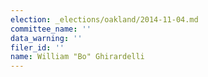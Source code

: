 ```yaml
---
election: _elections/oakland/2014-11-04.md
committee_name: ''
data_warning: ''
filer_id: ''
name: William "Bo" Ghirardelli
---
```

